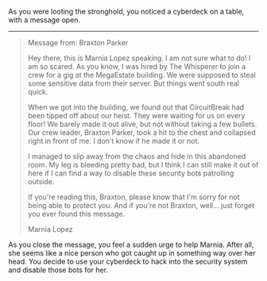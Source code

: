 As you were looting the stronghold, you noticed a cyberdeck on a table, with a message open.

---

> Message from: Braxton Parker
> 
> Hey there, this is Marnia Lopez speaking. I am not sure what to do! I am so scared. As you know, I was hired by The Whisperer to join a crew for a gig at the MegaEstate building. We were supposed to steal some sensitive data from their server. But things went south real quick.
> 
> When we got into the building, we found out that CircuitBreak had been tipped off about our heist. They were waiting for us on every floor! We barely made it out alive, but not without taking a few bullets. Our crew leader, Braxton Parker, took a hit to the chest and collapsed right in front of me. I don't know if he made it or not.
> 
> I managed to slip away from the chaos and hide in this abandoned room. My leg is bleeding pretty bad, but I think I can still make it out of here if I can find a way to disable these security bots patrolling outside.
> 
> If you're reading this, Braxton, please know that I'm sorry for not being able to protect you. And if you're not Braxton, well... just forget you ever found this message.
> 
> Marnia Lopez

As you close the message, you feel a sudden urge to help Marnia. After all, she seems like a nice person who got caught up in something way over her head. You decide to use your cyberdeck to hack into the security system and disable those bots for her.